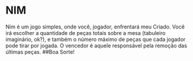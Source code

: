 # NIM
Nim é um jogo simples, onde você, jogador, enfrentará meu Criado. Você irá escolher a quantidade de peças totais sobre a mesa (tabuleiro imaginário, ok?), e também o número máximo de peças que cada jogador pode tirar por jogada. O vencedor é aquele responsável pela remoção das últimas peças.
##Boa Sorte!
				


